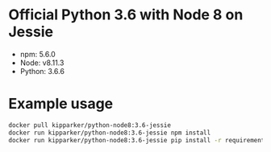 # Official Python 3.6 with Node 8 on Jessie

- npm: 5.6.0
- Node: v8.11.3
- Python: 3.6.6

# Example usage

```bash
docker pull kipparker/python-node8:3.6-jessie
docker run kipparker/python-node8:3.6-jessie npm install
docker run kipparker/python-node8:3.6-jessie pip install -r requirements
```

